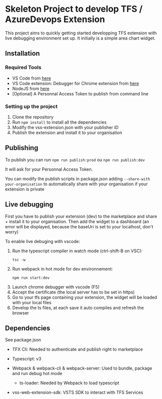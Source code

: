 # Skeleton Project to develop TFS / AzureDevops Extension

This project aims to quickly getting started developping TFS extension with live debugging environment set up. It initially is a simple area chart widget. 

## Installation

### Required Tools

- VS Code from [here](https://code.visualstudio.com/)
- VS Code extension: Debugger for Chrome extension from [here](https://marketplace.visualstudio.com/items?itemName=msjsdiag.debugger-for-chrome) 
- NodeJS from [here](https://nodejs.org)
- [Optional] A Personnal Access Token to publish from command line

### Setting up the project

1. Clone the repository
2. Run `npm install` to install all the dependencies
3. Modify the vss-extension.json with your publisher ID
4. Publish the extension and install it to your organisation

## Publishing

To publish you can run `npm run publish:prod` ou `npm run publish:dev`

It will ask for your Personnal Access Token. 

You can modify the publish scripts in package.json adding `--share-with your-organisation` to automatically share with your organisation if your extension is private


## Live debugging

First you have to publish your extension (dev) to the marketplace and share + install it to your organisation. Then add the widget to a dashboard (an error will be displayed, because the baseUri is set to your localhost, don't worry)

To enable live debuging with vscode:

1. Run the typescript compiler in watch mode (ctrl-shift-B on VSC): 
   ```
   tsc -w
   ```
2. Run webpack in hot mode for dev environnement: 
   ```
   npm run start:dev
   ```
3. Launch chrome debugger with vscode (F5)
4. Accept the certificate (the local server has to be set in https)
5. Go to your tfs page containing your extension, the widget will be loaded with your local files
6. Develop the ts files, at each save it auto compiles and refresh the browser


## Dependencies

See package.json

 - TFX Cli: Needed to authenticate and publish right to marketplace
 - Typescript: v3
 - Webpack & webpack-cli & webpack-server: Used to bundle, package and run debug hot mode
    - ts-loader: Needed by Webpack to load typescript
 
 - vss-web-extension-sdk: VSTS SDK to interact with TFS Services 